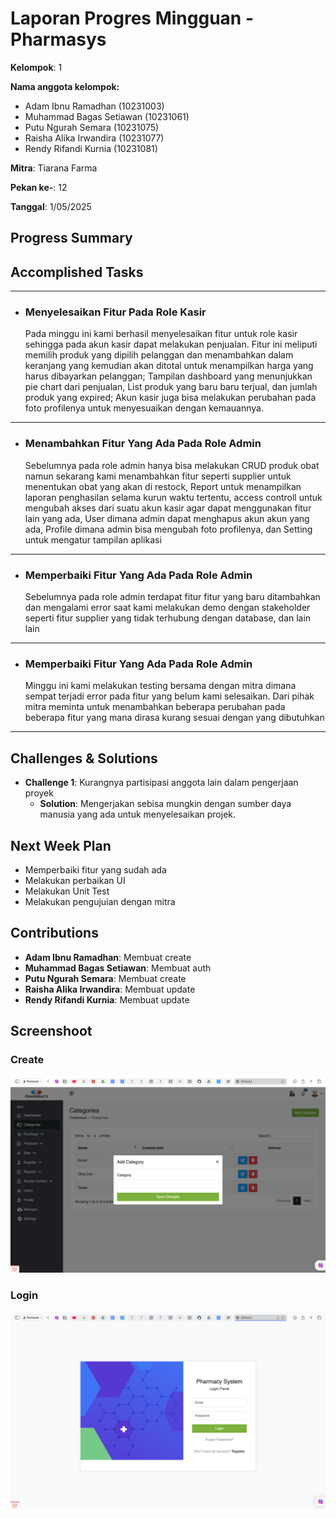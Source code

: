 # Laporan Progres Mingguan - Pharmasys

**Kelompok**: 1

**Nama anggota kelompok:**
- Adam Ibnu Ramadhan (10231003)
- Muhammad Bagas Setiawan (10231061)
- Putu Ngurah Semara (10231075)
- Raisha Alika Irwandira (10231077)
- Rendy Rifandi Kurnia (10231081)

**Mitra**: Tiarana Farma

**Pekan ke-**: 12

**Tanggal**: 1/05/2025

## Progress Summary


## Accomplished Tasks

---

- ### Menyelesaikan Fitur Pada Role Kasir

    Pada minggu ini kami berhasil menyelesaikan fitur untuk role kasir sehingga pada akun kasir dapat melakukan penjualan. Fitur ini meliputi memilih produk yang dipilih pelanggan dan menambahkan dalam keranjang yang kemudian akan ditotal untuk menampilkan harga yang harus dibayarkan pelanggan; Tampilan dashboard yang menunjukkan pie chart dari penjualan, List produk yang baru baru terjual, dan jumlah produk yang expired; Akun kasir juga bisa melakukan perubahan pada foto profilenya untuk menyesuaikan dengan kemauannya. 
---

- ### Menambahkan Fitur Yang Ada Pada Role Admin 
     Sebelumnya pada role admin hanya bisa melakukan CRUD produk obat namun sekarang kami menambahkan fitur seperti supplier untuk menentukan obat yang akan di restock, Report untuk menampilkan laporan penghasilan selama kurun waktu tertentu, access controll untuk mengubah akses dari suatu akun kasir agar dapat menggunakan fitur lain yang ada, User dimana admin dapat menghapus akun akun yang ada, Profile dimana admin bisa mengubah foto profilenya, dan Setting untuk mengatur tampilan aplikasi

---


- ### Memperbaiki Fitur Yang Ada Pada Role Admin 
     Sebelumnya pada role admin terdapat fitur fitur yang baru ditambahkan dan mengalami error saat kami melakukan demo dengan stakeholder seperti fitur supplier yang tidak terhubung dengan database, dan lain lain


---

- ### Memperbaiki Fitur Yang Ada Pada Role Admin
  Minggu ini kami melakukan testing bersama dengan mitra dimana sempat terjadi error pada fitur yang belum kami selesaikan. Dari pihak mitra meminta untuk menambahkan beberapa perubahan pada beberapa fitur yang mana dirasa kurang sesuai dengan yang dibutuhkan

---

## Challenges & Solutions
- **Challenge 1**: Kurangnya partisipasi anggota lain dalam pengerjaan proyek
  - **Solution**: Mengerjakan sebisa mungkin dengan sumber daya manusia yang ada untuk menyelesaikan projek.

## Next Week Plan
- Memperbaiki fitur yang sudah ada
- Melakukan perbaikan UI
- Melakukan Unit Test
- Melakukan pengujuian dengan mitra

## Contributions
- **Adam Ibnu Ramadhan**: Membuat create
- **Muhammad Bagas Setiawan**: Membuat auth 
- **Putu Ngurah Semara**: Membuat create
- **Raisha Alika Irwandira**: Membuat update 
- **Rendy Rifandi Kurnia**: Membuat update

## Screenshoot
### Create
![alt text](IMG/create.png)
### Login
![alt text](IMG/Login.png)
